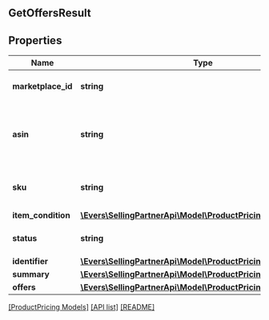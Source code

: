 ## GetOffersResult

## Properties

Name | Type | Description | Notes
------------ | ------------- | ------------- | -------------
**marketplace_id** | **string** | A marketplace identifier. |
**asin** | **string** | The Amazon Standard Identification Number (ASIN) of the item. | [optional]
**sku** | **string** | The stock keeping unit (SKU) of the item. | [optional]
**item_condition** | [**\Evers\SellingPartnerApi\Model\ProductPricing\ConditionType**](ConditionType.md) |  |
**status** | **string** | The status of the operation. |
**identifier** | [**\Evers\SellingPartnerApi\Model\ProductPricing\ItemIdentifier**](ItemIdentifier.md) |  |
**summary** | [**\Evers\SellingPartnerApi\Model\ProductPricing\Summary**](Summary.md) |  |
**offers** | [**\Evers\SellingPartnerApi\Model\ProductPricing\OfferDetail[]**](OfferDetail.md) |  |

[[ProductPricing Models]](../) [[API list]](../../Api) [[README]](../../../README.md)
